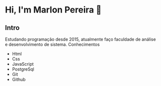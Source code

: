 # Hi, I'm Marlon Pereira 👋

## Intro

Estudando programação desde 2015, atualmente faço faculdade de análise e desenvolvimento de sistema.
Conhecimentos

- Html
- Css
- JavaScript
- PostgreSql
- Git
- Github
